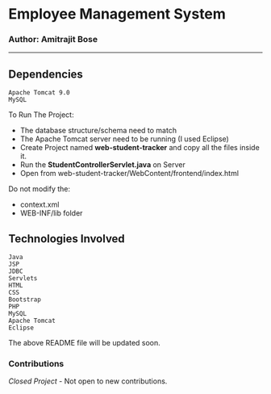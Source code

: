 # Employee Management System
### Author: Amitrajit Bose

------------------------------
## Dependencies
```
Apache Tomcat 9.0
MySQL
```

To Run The Project:
- The database structure/schema need to match
- The Apache Tomcat server need to be running (I used Eclipse)
- Create Project named **web-student-tracker** and copy all the files inside it.
- Run the **StudentControllerServlet.java** on Server
- Open from web-student-tracker/WebContent/frontend/index.html

Do not modify the:
- context.xml
- WEB-INF/lib folder

## Technologies Involved
```
Java
JSP
JDBC
Servlets
HTML
CSS
Bootstrap
PHP
MySQL
Apache Tomcat
Eclipse
```

The above README file will be updated soon.

### Contributions
*Closed Project* - Not open to new contributions.
